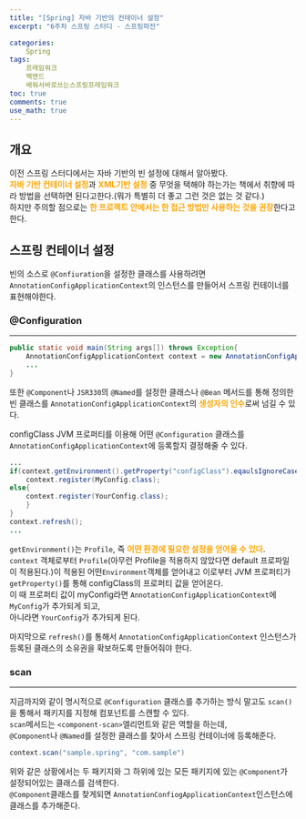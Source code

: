 ```yaml
---
title: "[Spring] 자바 기반의 컨테이너 설정"
excerpt: "6주차 스프링 스터디 - 스프링파전"

categories:
    Spring
tags:
    프레임워크
    백엔드
    배워서바로쓰는스프링프레임워크
toc: true
comments: true
use_math: true
---
```

<style type = 'text/css'>
    .o{
    font-weight: bold;
    color:orange;
    }
</style>

## 개요  
이전 스프링 스터디에서는 자바 기반의 빈 설정에 대해서 알아봤다.  
<span class = "o">자바 기반 컨테이너 설정</span>과 <span class = "o">XML기반 설정</span> 중 무엇을 택해야 하는가는 책에서 취향에 따라 방법을 선택하면 된다고한다.(뭐가 특별히 더 좋고 그런 것은 없는 것 같다.)  
하지만 주의할 점으로는 <span class = "o"> 한 프로젝트 안에서는 한 접근 방법만 사용하는 것을 권장</span>한다고 한다.  
  
## 스프링 컨테이너 설정  
빈의 소스로 `@Confiuration`을 설정한 클래스를 사용하려면 `AnnotationConfigApplicationContext`의 인스턴스를 만들어서 스프링 컨테이너를 표현해야한다.  
### @Configuration  
---------------------
```java  
public static void main(String args[]) throws Exception{
    AnnotationConfigApplicationContext context = new AnnotationConfigApplicationContext(BankAppConfiguration.class);
    ...
}
```

또한 `@Component`나 `JSR330`의 `@Named`를 설정한 클래스나 `@Bean` 메서드를 통해 정의한 빈 클래스를 `AnnotationConfigApplicationContext`의 <span class = "o">생성자의 인수</span>로써 넘길 수 있다.  

configClass JVM 프로퍼티를 이용해 어떤 `@Configuration` 클래스를 `AnnotationConfigApplicationContext`에 등록할지 결정해줄 수 있다.

```java  
...
if(context.getEnvironment().getProperty("configClass").eqaulsIgnoreCase("myConfig")){
    context.register(MyConfig.class);
else{
    context.register(YourConfig.class);
    }
}
context.refresh();
...
```  

`getEnvironment()`는 `Profile`, 즉 <span class ="o">어떤 환경에 필요한 설정을 얻어올 수 있다</span>.  
`context` 객체로부터 `Profile`(아무런 Profile을 적용하지 않았다면 default 프로파일이 적용된다.)이 적용된 어떤`Environment`객체를 얻어내고
이로부터 JVM 프로퍼티가 `getProperty()`를 통해 configClass의 프로퍼티 값을 얻어온다.  
이 때 프로퍼티 값이 myConfig라면 `AnnotationConfigApplicationContext`에 `MyConfig`가 추가되게 되고,  
아니라면 `YourConfig`가 추가되게 된다.  

마지막으로 `refresh()`를 통해서 `AnnotationConfigApplicationContext` 인스턴스가 등록된 클래스의 소유권을 확보하도록 만들어줘야 한다.  

### scan  
--------------------
  
지금까지와 같이 명시적으로 `@Configuration` 클래스를 추가하는 방식 말고도 `scan()`을 통해서 패키지를 지정해 컴포넌트를 스캔할 수 있다.  
`scan`메서드는 `<component-scan>`엘리먼트와 같은 역할을 하는데,  
`@Component`나 `@Named`를 설정한 클래스를 찾아서 스프링 컨테이너에 등록해준다.  
```java
context.scan("sample.spring", "com.sample")
```  
위와 같은 상황에서는 두 패키지와 그 하위에 있는 모든 패키지에 있는 `@Component`가 설정되어있는 클래스를 검색한다.  
`@Component`클래스를 찾게되면 `AnnotationConfiogApplicationContext`인스턴스에 클래스를 추가해준다.  


